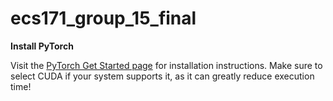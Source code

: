 # ecs171_group_15_final
**Install PyTorch**

Visit the [PyTorch Get Started page](https://pytorch.org/get-started/locally/) for installation instructions. Make sure to select CUDA if your system supports it, as it can greatly reduce execution time!
